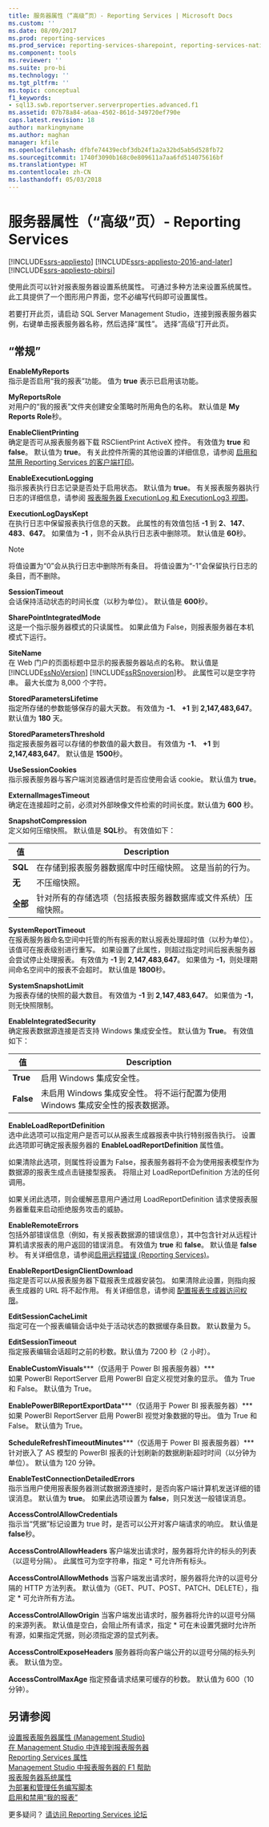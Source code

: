 ```yaml
---
title: 服务器属性（“高级”页）- Reporting Services | Microsoft Docs
ms.custom: ''
ms.date: 08/09/2017
ms.prod: reporting-services
ms.prod_service: reporting-services-sharepoint, reporting-services-native
ms.component: tools
ms.reviewer: ''
ms.suite: pro-bi
ms.technology: ''
ms.tgt_pltfrm: ''
ms.topic: conceptual
f1_keywords:
- sql13.swb.reportserver.serverproperties.advanced.f1
ms.assetid: 07b78a84-a6aa-4502-861d-349720ef790e
caps.latest.revision: 18
author: markingmyname
ms.author: maghan
manager: kfile
ms.openlocfilehash: dfbfe74439ecbf3db24f1a2a32bd5ab5d528fb72
ms.sourcegitcommit: 1740f3090b168c0e809611a7aa6fd514075616bf
ms.translationtype: HT
ms.contentlocale: zh-CN
ms.lasthandoff: 05/03/2018
---
```

# <a name="server-properties-advanced-page---reporting-services"></a>服务器属性（“高级”页）- Reporting Services

[!INCLUDE[ssrs-appliesto](../../includes/ssrs-appliesto.md)] [!INCLUDE[ssrs-appliesto-2016-and-later](../../includes/ssrs-appliesto-2016-and-later.md)] [!INCLUDE[ssrs-appliesto-pbirsi](../../includes/ssrs-appliesto-pbirs.md)]

使用此页可以针对报表服务器设置系统属性。 可通过多种方法来设置系统属性。 此工具提供了一个图形用户界面，您不必编写代码即可设置属性。

若要打开此页，请启动 SQL Server Management Studio，连接到报表服务器实例，右键单击报表服务器名称，然后选择“属性”。 选择“高级”打开此页。

## <a name="options"></a>“常规”

**EnableMyReports**  
指示是否启用“我的报表”功能。 值为 **true** 表示已启用该功能。  

**MyReportsRole**  
对用户的“我的报表”文件夹创建安全策略时所用角色的名称。 默认值是 **My Reports Role**秒。  

**EnableClientPrinting**  
确定是否可从报表服务器下载 RSClientPrint ActiveX 控件。 有效值为 **true** 和 **false**。 默认值为 **true**。 有关此控件所需的其他设置的详细信息，请参阅 [启用和禁用 Reporting Services 的客户端打印](../../reporting-services/report-server/enable-and-disable-client-side-printing-for-reporting-services.md)。  

**EnableExecutionLogging**  
指示报表执行日志记录是否处于启用状态。 默认值为 **true**。 有关报表服务器执行日志的详细信息，请参阅 [报表服务器 ExecutionLog 和 ExecutionLog3 视图](../../reporting-services/report-server/report-server-executionlog-and-the-executionlog3-view.md)。  

**ExecutionLogDaysKept**  
在执行日志中保留报表执行信息的天数。 此属性的有效值包括 **-1** 到 **2**、**147**、**483**、**647**。 如果值为 **-1** ，则不会从执行日志表中删除项。 默认值是 **60**秒。  

> [!NOTE] 
> 将值设置为“0”会从执行日志中删除所有条目。 将值设置为“-1”会保留执行日志的条目，而不删除。

**SessionTimeout**  
会话保持活动状态的时间长度（以秒为单位）。 默认值是 **600**秒。  

**SharePointIntegratedMode**  
这是一个指示服务器模式的只读属性。 如果此值为 False，则报表服务器在本机模式下运行。  

**SiteName**  
在 Web 门户的页面标题中显示的报表服务器站点的名称。 默认值是 [!INCLUDE[ssNoVersion](../../includes/ssnoversion-md.md)] [!INCLUDE[ssRSnoversion](../../includes/ssrsnoversion-md.md)]秒。 此属性可以是空字符串。 最大长度为 8,000 个字符。  

**StoredParametersLifetime**  
指定所存储的参数能够保存的最大天数。 有效值为 **-1**、 **+1** 到 **2,147,483,647**。 默认值为 **180** 天。  

**StoredParametersThreshold**  
指定报表服务器可以存储的参数值的最大数目。 有效值为 **-1**、 **+1** 到 **2,147,483,647**。 默认值是 **1500**秒。  

**UseSessionCookies**  
指示报表服务器与客户端浏览器通信时是否应使用会话 cookie。 默认值为 **true**。  

**ExternalImagesTimeout**  
确定在连接超时之前，必须对外部映像文件检索的时间长度。默认值为 **600** 秒。  

**SnapshotCompression**  
定义如何压缩快照。 默认值是 **SQL**秒。 有效值如下：

|值|Description|
|---------|---------|
|**SQL**|在存储到报表服务器数据库中时压缩快照。 这是当前的行为。|
|**无**|不压缩快照。|
|**全部**|针对所有的存储选项（包括报表服务器数据库或文件系统）压缩快照。|

**SystemReportTimeout**  
在报表服务器命名空间中托管的所有报表的默认报表处理超时值（以秒为单位）。 该值可在报表级别进行重写。 如果设置了此属性，则超过指定时间后报表服务器会尝试停止处理报表。 有效值为 **-1** 到 **2**,**147**,**483**,**647**。 如果值为 **-1**，则处理期间命名空间中的报表不会超时。 默认值是 **1800**秒。  

**SystemSnapshotLimit**  
为报表存储的快照的最大数目。 有效值为 **-1** 到 **2**,**147**,**483**,**647**。 如果值为 **-1**，则无快照限制。  

**EnableIntegratedSecurity**  
确定报表数据源连接是否支持 Windows 集成安全性。 默认值为 **True**。 有效值如下：

|值|Description|
|---------|---------|
|**True**|启用 Windows 集成安全性。|
|**False**|未启用 Windows 集成安全性。 将不运行配置为使用 Windows 集成安全性的报表数据源。|

**EnableLoadReportDefinition**  
选中此选项可以指定用户是否可以从报表生成器报表中执行特别报告执行。 设置此选项即可确定报表服务器的 **EnableLoadReportDefinition** 属性值。  

如果清除此选项，则属性将设置为 False，报表服务器将不会为使用报表模型作为数据源的报表生成点击链接型报表。 将阻止对 LoadReportDefinition 方法的任何调用。  

如果关闭此选项，则会缓解恶意用户通过用 LoadReportDefinition 请求使报表服务器重载来启动拒绝服务攻击的威胁。  

**EnableRemoteErrors**  
包括外部错误信息（例如，有关报表数据源的错误信息），其中包含针对从远程计算机请求报表的用户返回的错误消息。 有效值为 **true** 和 **false**。 默认值是 **false**秒。 有关详细信息，请参阅[启用远程错误 (Reporting Services)](../../reporting-services/report-server/enable-remote-errors-reporting-services.md)。  

**EnableReportDesignClientDownload**  
指定是否可以从报表服务器下载报表生成器安装包。 如果清除此设置，则指向报表生成器的 URL 将不起作用。 有关详细信息，请参阅 [配置报表生成器访问权限](../../reporting-services/report-server/configure-report-builder-access.md)。  

**EditSessionCacheLimit**  
指定可在一个报表编辑会话中处于活动状态的数据缓存条目数。 默认数量为 5。  

**EditSessionTimeout**  
指定报表编辑会话超时之前的秒数。默认值为 7200 秒（2 小时）。  

**EnableCustomVisuals*****（仅适用于 Power BI 报表服务器）***  
如果 PowerBI ReportServer 启用 PowerBI 自定义视觉对象的显示。 值为 True 和 False。  默认值为 True。  

**EnablePowerBIReportExportData*****（仅适用于 Power BI 报表服务器）***  
如果 PowerBI ReportServer 启用 PowerBI 视觉对象数据的导出。 值为 True 和 False。  默认值为 True。  

**ScheduleRefreshTimeoutMinutes*****（仅适用于 Power BI 报表服务器）***  
针对嵌入了 AS 模型的 PowerBI 报表的计划刷新的数据刷新超时时间（以分钟为单位）。 默认值为 120 分钟。

**EnableTestConnectionDetailedErrors**  
指示当用户使用报表服务器测试数据源连接时，是否向客户端计算机发送详细的错误消息。 默认值为 **true**。 如果此选项设置为 **false**，则只发送一般错误消息。

**AccessControlAllowCredentials**  
指示当“凭据”标记设置为 true 时，是否可以公开对客户端请求的响应。 默认值是 **false**秒。

**AccessControlAllowHeaders** 客户端发出请求时，服务器将允许的标头的列表（以逗号分隔）。 此属性可为空字符串，指定 * 可允许所有标头。

**AccessControlAllowMethods** 当客户端发出请求时，服务器将允许的以逗号分隔的 HTTP 方法列表。 默认值为（GET、PUT、POST、PATCH、DELETE），指定 * 可允许所有方法。

**AccessControlAllowOrigin** 当客户端发出请求时，服务器将允许的以逗号分隔的来源列表。 默认值是空白，会阻止所有请求，指定 * 可在未设置凭据时允许所有源，如果指定凭据，则必须指定源的显式列表。

**AccessControlExposeHeaders** 服务器将向客户端公开的以逗号分隔的标头列表。 默认值为空。

**AccessControlMaxAge** 指定预备请求结果可缓存的秒数。 默认值为 600（10 分钟）。

## <a name="see-also"></a>另请参阅

[设置报表服务器属性 (Management Studio)](../../reporting-services/tools/set-report-server-properties-management-studio.md)   
[在 Management Studio 中连接到报表服务器](../../reporting-services/tools/connect-to-a-report-server-in-management-studio.md)   
[Reporting Services 属性](../../reporting-services/report-server-web-service/net-framework/reporting-services-properties.md)   
[Management Studio 中报表服务器的 F1 帮助](../../reporting-services/tools/report-server-in-management-studio-f1-help.md)   
[报表服务器系统属性](../../reporting-services/report-server-web-service/net-framework/reporting-services-properties-report-server-system-properties.md)   
[为部署和管理任务编写脚本](../../reporting-services/tools/script-deployment-and-administrative-tasks.md)   
[启用和禁用“我的报表”](../../reporting-services/report-server/enable-and-disable-my-reports.md)  

更多疑问？ [请访问 Reporting Services 论坛](http://go.microsoft.com/fwlink/?LinkId=620231)
